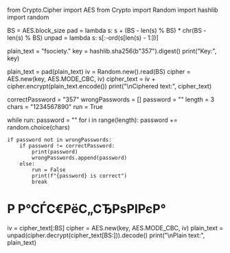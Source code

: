 from Crypto.Cipher import AES
from Crypto import Random
import hashlib
import random

BS = AES.block_size
pad = lambda s: s + (BS - len(s) % BS) * chr(BS - len(s) % BS)
unpad = lambda s: s[:-ord(s[len(s) - 1:])]

plain_text = "fsociety."
key = hashlib.sha256(b"357").digest() 
print("Key:", key)

plain_text = pad(plain_text)
iv = Random.new().read(BS)
cipher = AES.new(key, AES.MODE_CBC, iv)
cipher_text = iv + cipher.encrypt(plain_text.encode())
print("\nCiphered text:", cipher_text)

correctPassword = "357"
wrongPasswords = []
password = ""
length = 3
chars = "1234567890"
run = True

while run:
    password = ""
    for i in range(length):
        password += random.choice(chars)

    if password not in wrongPasswords:
        if password != correctPassword:
            print(password)
            wrongPasswords.append(password)
        else:
            run = False
            print(f"{password} is correct")
            break

# Р Р°СЃС€РёС„СЂРѕРІРєР°
iv = cipher_text[:BS]
cipher = AES.new(key, AES.MODE_CBC, iv)
plain_text = unpad(cipher.decrypt(cipher_text[BS:])).decode()
print("\nPlain text:", plain_text)
